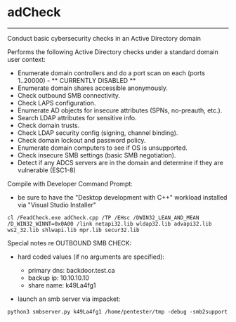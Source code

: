# adCheck
---
Conduct basic cybersecurity checks in an Active Directory domain

Performs the following Active Directory checks under a standard domain user context:
- Enumerate domain controllers and do a port scan on each (ports 1..20000) - ** CURRENTLY DISABLED **
- Enumerate domain shares accessible anonymously.
- Check outbound SMB connectivity.
- Check LAPS configuration.
- Enumerate AD objects for insecure attributes (SPNs, no-preauth, etc.).
- Search LDAP attributes for sensitive info.
- Check domain trusts.
- Check LDAP security config (signing, channel binding).
- Check domain lockout and password policy.
- Enumerate domain computers to see if OS is unsupported.
- Check insecure SMB settings (basic SMB negotiation).
- Detect if any ADCS servers are in the domain and determine if they are vulnerable (ESC1-8)

Compile with Developer Command Prompt:
- be sure to have the "Desktop development with C++" workload installed via "Visual Studio Installer"

`cl /FeadCheck.exe adCheck.cpp /TP /EHsc /DWIN32_LEAN_AND_MEAN /D_WIN32_WINNT=0x0A00 /link netapi32.lib wldap32.lib advapi32.lib ws2_32.lib shlwapi.lib mpr.lib secur32.lib`

Special notes re OUTBOUND SMB CHECK:
- hard coded values (if no arguments are specified):
    - primary dns: backdoor.test.ca
    - backup ip: 10.10.10.10
    - share name: k49La4fg1

- launch an smb server via impacket:

`python3 smbserver.py k49La4fg1 /home/pentester/tmp -debug -smb2support`
